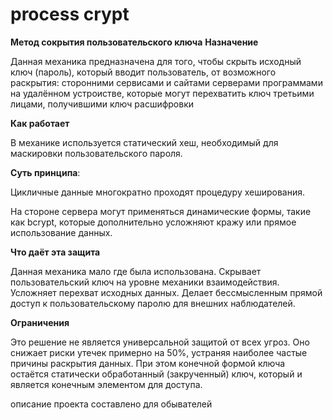 # process crypt
**Метод сокрытия пользовательского ключа**
**Назначение**

Данная механика предназначена для того, чтобы скрыть исходный ключ (пароль), который вводит пользователь, от возможного раскрытия:
сторонними сервисами и сайтами
серверами
программами на удалённом устроистве, которые могут перехватить ключ
третьими лицами, получившими ключ расшифровки

**Как работает**

В механике используется статический хеш, необходимый для маскировки пользовательского пароля.

**Суть принципа**:

Цикличные данные многократно проходят процедуру хеширования.

На стороне сервера могут применяться динамические формы, такие как bcrypt, которые дополнительно усложняют кражу или прямое использование данных.

**Что даёт эта защита**

Данная механика мало где была использована.
Скрывает пользовательский ключ на уровне механики взаимодействия.
Усложняет перехват исходных данных.
Делает бессмысленным прямой доступ к пользовательскому паролю для внешних наблюдателей.

**Ограничения**

Это решение не является универсальной защитой от всех угроз.
Оно снижает риски утечек примерно на 50%, устраняя наиболее частые причины раскрытия данных.
При этом конечной формой ключа остаётся статически обработанный (закрученный) ключ, который и является конечным элементом для доступа.

описание проекта составлено для обывателей
